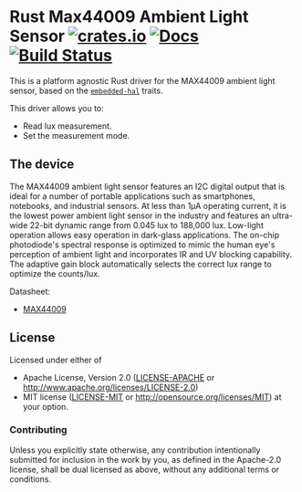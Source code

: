 # Rust Max44009 Ambient Light Sensor [![crates.io](https://img.shields.io/crates/v/max44009.svg)](https://crates.io/crates/max44009) [![Docs](https://docs.rs/max44009/badge.svg)](https://docs.rs/max44009) [![Build Status](https://travis-ci.org/eldruin/max44009-rs.svg?branch=master)](https://travis-ci.org/eldruin/max44009-rs)

This is a platform agnostic Rust driver for the MAX44009 ambient
light sensor, based on the
[`embedded-hal`](https://github.com/rust-embedded/embedded-hal) traits.

This driver allows you to:
- Read lux measurement.
- Set the measurement mode.

## The device
The MAX44009 ambient light sensor features an I2C digital output
that is ideal for a number of portable applications such as
smartphones, notebooks, and industrial sensors.
At less than 1μA operating current, it is the lowest power ambient
light sensor in the industry and features an ultra-wide 22-bit
dynamic range from 0.045 lux to 188,000 lux.
Low-light operation allows easy operation in dark-glass
applications.
The on-chip photodiode's spectral response is optimized to mimic
the human eye's perception of ambient light and incorporates
IR and UV blocking capability. The adaptive gain block
automatically selects the correct lux range to optimize the
counts/lux.

Datasheet:
- [MAX44009](https://datasheets.maximintegrated.com/en/ds/Max44009.pdf)

## License

Licensed under either of

 * Apache License, Version 2.0 ([LICENSE-APACHE](LICENSE-APACHE) or
   http://www.apache.org/licenses/LICENSE-2.0)
 * MIT license ([LICENSE-MIT](LICENSE-MIT) or
   http://opensource.org/licenses/MIT) at your option.

### Contributing

Unless you explicitly state otherwise, any contribution intentionally submitted
for inclusion in the work by you, as defined in the Apache-2.0 license, shall
be dual licensed as above, without any additional terms or conditions.

